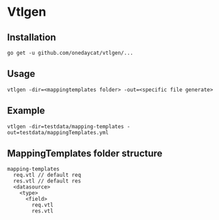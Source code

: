 # Vtlgen

## Installation

```
go get -u github.com/onedaycat/vtlgen/...
```

## Usage

```
vtlgen -dir=<mappingtemplates folder> -out=<specific file generate>
```

## Example

```
vtlgen -dir=testdata/mapping-templates -out=testdata/mappingTemplates.yml
```

## MappingTemplates folder structure

```
mapping-templates
  req.vtl // default req
  res.vtl // default res
  <datasource>
    <type>
      <field>
        req.vtl
        res.vtl
```